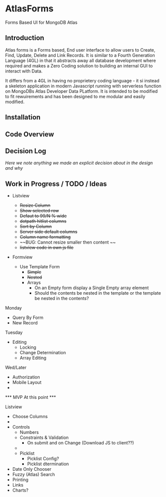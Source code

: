 # AtlasForms
Forms Based UI for MongoDB Atlas

## Introduction

Atlas forms is a Forms based, End user interface to allow users to Create, Find, Update, Delete and Link Records. It is similar to a Fourth Generation Language (4GL) in that it abstracts away all
database development where required and makes a Zero Coding solution to building an internal GUI
to interact with Data.

It differs from a 4GL in having no proprietery coding language - it si instead a skeleton application in modern Javascript running with serverless function on MongoDBs Atlas Developer Data PLatform. It is intended to be modified to fit rewuirements and has been designed to me modular and easily modified.

## Installation


## Code Overview

## Decision Log

_Here we note anything we made an explicit decision about in the design and why_


## Work in Progress / TODO / Ideas

- Listview
  - ~~Resize Column~~
  - ~~Show selected row~~
  - ~~Defaut to 99/N % wide~~
  - ~~dotpath hitlist columns~~
  - ~~Sort by Column~~
  - ~~Server side default columns~~
  - ~~Column name formatting~~
  - ~~BUG: Cannot resize smaller then content ~~
  - ~~listview code in own js file~~
  
- Formview
  - Use Template Form
    - ~~Simple~~
    - ~~Nested~~
    - Arrays
      - On an Empty form display a Single Empty array element
      - Should the contents be nested in the template or the template be nested in the contents?

Monday

  - Query By Form
  - New Record

Tuesday
- Editing
  - Locking
  - Change Determination
  - Array Editing

Wed/Later

- Authorization
- Mobile Layout
- 
*** MVP At this point ***

  Listview
  - Choose Columns
  - 
- Controls
  - Numbers
  - Constraints & Validation
    - On submit and on Change (Download JS to client??)
  - 
  - Picklist
      - Picklist Config?
      - Picklist dtermination
- Date Only Chooser
- Fuzzy (Atlas) Search
- Printing
- Links
- Charts?


